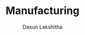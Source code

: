 ---
is_programmatic_layout_5: true
draft: false
title: Manufacturing
snippet: Manufacturing
image:
  src: /images/pseo/best-work-management-tools-for-manufacturing.jpg
  alt: manufacturing, task management, resource management, productivity
publishDate: 2024-11-21
category: ""
author: Dasun Lakshitha
tags:
  - manufacturing
  - Tips
  - Open-Source
  - Team
content_01: |
    The manufacturing industry is characterized by complex production processes, strict quality control standards, and the need for precise coordination among various teams and machinery. Effective task management tools are vital for success in this industry as they help streamline operations, optimize resource allocation, and ensure timely delivery, thereby minimizing downtime and enhancing overall productivity.',
content_02: |
    Manufacturing teams use Worklenz to streamline production schedules, monitor supply chains, and enhance task visibility.
description: Discover the best work management tools for manufacturing including WorkLenz, designed for your specific needs.
related: [best-work-management-tools-for-supply-chain-&-procurement, best-work-management-tools-for-food-&-beverage, best-work-management-tools-for-automotive, best-work-management-tools-for-apparel-manufacturing]
---